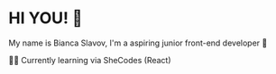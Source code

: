 # HI YOU! 👋
My name is Bianca Slavov, I'm a aspiring junior front-end developer 🐥 

👩‍💻 Currently learning via SheCodes (React)
